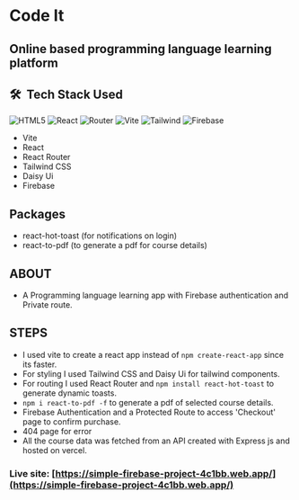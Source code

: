 # Code It

## Online based programming language learning platform

## 🛠 &nbsp;Tech Stack Used

![HTML5](https://img.shields.io/badge/-HTML5-333333?style=flat&logo=HTML5) ![React](https://img.shields.io/badge/-React-333333?style=flat&logo=react) ![Router](https://img.shields.io/badge/-React--Router-333333?style=flat&logo=reactrouter) ![Vite](https://img.shields.io/badge/-Vite-333333?style=flat&logo=vite) ![Tailwind](https://img.shields.io/badge/-Tailwind-333333?style=flat&logo=tailwindcss) ![Firebase](https://img.shields.io/badge/-Firebase-333333?style=flat&logo=Firebase)

- Vite
- React
- React Router
- Tailwind CSS
- Daisy Ui
- Firebase

## Packages

- react-hot-toast (for notifications on login)
- react-to-pdf (to generate a pdf for course details)

## ABOUT

- A Programming language learning app with Firebase authentication and Private route.

## STEPS

- I used vite to create a react app instead of `npm create-react-app` since its faster.
- For styling I used Tailwind CSS and Daisy Ui for tailwind components.
- For routing I used React Router and `npm install react-hot-toast` to generate dynamic toasts.
- `npm i react-to-pdf -f` to generate a pdf of selected course details.
- Firebase Authentication and a Protected Route to access 'Checkout' page to confirm purchase.
- 404 page for error
- All the course data was fetched from an API created with Express js and hosted on vercel.

### Live site: [https://simple-firebase-project-4c1bb.web.app/](https://simple-firebase-project-4c1bb.web.app/)

